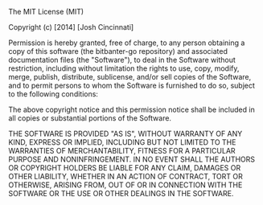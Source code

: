 The MIT License (MIT)

Copyright (c) [2014] [Josh Cincinnati]

Permission is hereby granted, free of charge, to any person obtaining a copy
of this software (the bitbanter-go repository) and associated documentation files
(the "Software"), to deal in the Software without restriction, including without 
limitation the rights to use, copy, modify, merge, publish, distribute, sublicense,
and/or sell copies of the Software, and to permit persons to whom the Software is
furnished to do so, subject to the following conditions:

The above copyright notice and this permission notice shall be included in all
copies or substantial portions of the Software.

THE SOFTWARE IS PROVIDED "AS IS", WITHOUT WARRANTY OF ANY KIND, EXPRESS OR
IMPLIED, INCLUDING BUT NOT LIMITED TO THE WARRANTIES OF MERCHANTABILITY,
FITNESS FOR A PARTICULAR PURPOSE AND NONINFRINGEMENT. IN NO EVENT SHALL THE
AUTHORS OR COPYRIGHT HOLDERS BE LIABLE FOR ANY CLAIM, DAMAGES OR OTHER
LIABILITY, WHETHER IN AN ACTION OF CONTRACT, TORT OR OTHERWISE, ARISING FROM,
OUT OF OR IN CONNECTION WITH THE SOFTWARE OR THE USE OR OTHER DEALINGS IN THE
SOFTWARE.
